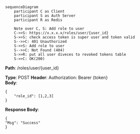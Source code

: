 ```mermaid
sequenceDiagram
    participant C as Client  
    participant S as Auth Server
    participant R as Redis

	Note over C, S: Add role to user
	C->>S: https://x.x.x.x/roles/user/{user_id}
	S->>S: check access token is super user and token valid
	S-->>C: 401 Unauthorized
	S->>S: Add role to user
	S-->>C: Not Found (404)
	S->>R: put all user diveces to revoked tokens table
	S->>C: OK(200)

```

**Path**: /roles/user/{user_id}

**Type**: POST
**Header**: Authorization: Bearer {token}  
**Body**: 
```
{
	"role_id": [1,2,3]
}
```
**Response Body**: 
```
{
"Msg": "Success"
}
```
